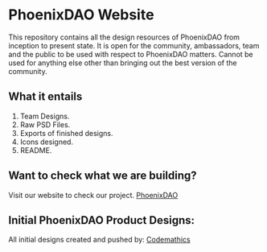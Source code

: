# PhoenixDAO Website

This repository contains all the design resources of PhoenixDAO from inception to present state. It is open for the community, ambassadors, team and the public to be used with respect to PhoenixDAO matters. Cannot be used for anything else other than bringing out the best version of the community.

## What it entails

1. Team Designs.
2. Raw PSD Files.
3. Exports of finished designs.
4. Icons designed.
5. README.

## Want to check what we are building?

Visit our website to check our project.
[PhoenixDAO](https://phoenixdao.io)

## Initial PhoenixDAO Product Designs:

All initial designs created and pushed by:
[Codemathics](https://twitter.com/codemathics)